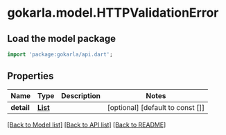 # gokarla.model.HTTPValidationError

## Load the model package
```dart
import 'package:gokarla/api.dart';
```

## Properties
Name | Type | Description | Notes
------------ | ------------- | ------------- | -------------
**detail** | [**List<ValidationError>**](ValidationError.md) |  | [optional] [default to const []]

[[Back to Model list]](../README.md#documentation-for-models) [[Back to API list]](../README.md#documentation-for-api-endpoints) [[Back to README]](../README.md)


